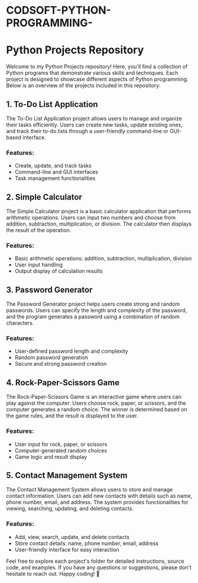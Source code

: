 # CODSOFT-PYTHON-PROGRAMMING-
# Python Projects Repository

Welcome to my Python Projects repository! Here, you'll find a collection of Python programs that demonstrate various skills and techniques. Each project is designed to showcase different aspects of Python programming. Below is an overview of the projects included in this repository:

## 1. **To-Do List Application**
The To-Do List Application project allows users to manage and organize their tasks efficiently. Users can create new tasks, update existing ones, and track their to-do lists through a user-friendly command-line or GUI-based interface.

### Features:
- Create, update, and track tasks
- Command-line and GUI interfaces
- Task management functionalities

## 2. **Simple Calculator**
The Simple Calculator project is a basic calculator application that performs arithmetic operations. Users can input two numbers and choose from addition, subtraction, multiplication, or division. The calculator then displays the result of the operation.

### Features:
- Basic arithmetic operations: addition, subtraction, multiplication, division
- User input handling
- Output display of calculation results

## 3. **Password Generator**
The Password Generator project helps users create strong and random passwords. Users can specify the length and complexity of the password, and the program generates a password using a combination of random characters.

### Features:
- User-defined password length and complexity
- Random password generation
- Secure and strong password creation

## 4. **Rock-Paper-Scissors Game**
The Rock-Paper-Scissors Game is an interactive game where users can play against the computer. Users choose rock, paper, or scissors, and the computer generates a random choice. The winner is determined based on the game rules, and the result is displayed to the user.

### Features:
- User input for rock, paper, or scissors
- Computer-generated random choices
- Game logic and result display

## 5. **Contact Management System**
The Contact Management System allows users to store and manage contact information. Users can add new contacts with details such as name, phone number, email, and address. The system provides functionalities for viewing, searching, updating, and deleting contacts.

### Features:
- Add, view, search, update, and delete contacts
- Store contact details: name, phone number, email, address
- User-friendly interface for easy interaction

Feel free to explore each project's folder for detailed instructions, source code, and examples. If you have any questions or suggestions, please don't hesitate to reach out. Happy coding! 🚀
